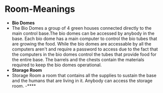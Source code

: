 # Room-Meanings
- **Bio Domes**
 - The Bio Domes a group of 4 green houses connected directly to the main control base.The bio domes can be accessed by anybody in the base. Each bio dome has a main computer to control the bio tubes that are growing the 
  food. While the bio domes are accessable by all the computers aren't and require a password to access due to the fact that the computers in the bio domes control the tubes that provide food for the entire base. The barrels 
  and the chests contain the materials required to keep the bio domes operational. 
- **Storage Room**
 - Storage Room a room that contains all the supplies to sustain the base and the humans that are living in it. Anybody can access the storage room.
-****
